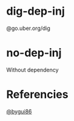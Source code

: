 # dig-dep-inj
@go.uber.org/dig

# no-dep-inj
Without dependency

# Referencies

[@bygui86](https://github.com/bygui86)